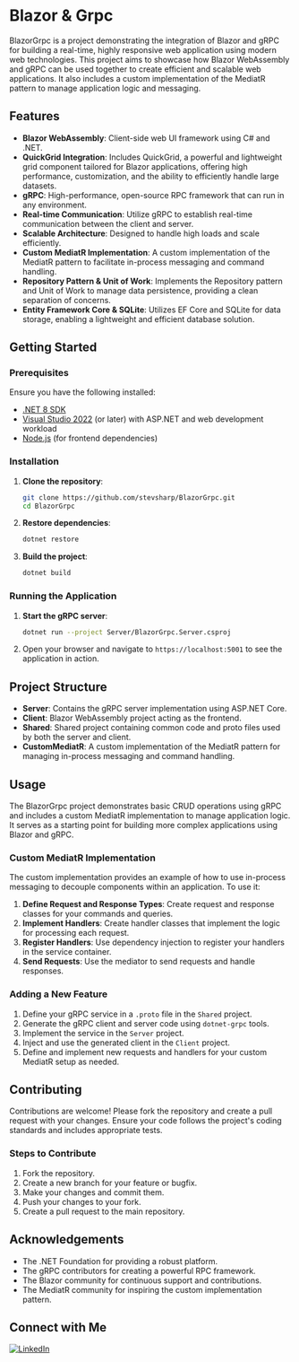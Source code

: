 # Blazor & Grpc

BlazorGrpc is a project demonstrating the integration of Blazor and gRPC for building a real-time, highly responsive web application using modern web technologies. This project aims to showcase how Blazor WebAssembly and gRPC can be used together to create efficient and scalable web applications. It also includes a custom implementation of the MediatR pattern to manage application logic and messaging.

## Features

- **Blazor WebAssembly**: Client-side web UI framework using C# and .NET.
- **QuickGrid Integration**: Includes QuickGrid, a powerful and lightweight grid component tailored for Blazor applications, offering high performance, customization, and the ability to efficiently handle large datasets.
- **gRPC**: High-performance, open-source RPC framework that can run in any environment.
- **Real-time Communication**: Utilize gRPC to establish real-time communication between the client and server.
- **Scalable Architecture**: Designed to handle high loads and scale efficiently.
- **Custom MediatR Implementation**: A custom implementation of the MediatR pattern to facilitate in-process messaging and command handling.
- **Repository Pattern & Unit of Work**: Implements the Repository pattern and Unit of Work to manage data persistence, providing a clean separation of concerns.
- **Entity Framework Core & SQLite**: Utilizes EF Core and SQLite for data storage, enabling a lightweight and efficient database solution.

## Getting Started

### Prerequisites

Ensure you have the following installed:

- [.NET 8 SDK](https://dotnet.microsoft.com/download/dotnet/8.0)
- [Visual Studio 2022](https://visualstudio.microsoft.com/vs/) (or later) with ASP.NET and web development workload
- [Node.js](https://nodejs.org/) (for frontend dependencies)

### Installation

1. **Clone the repository**:

    ```sh
    git clone https://github.com/stevsharp/BlazorGrpc.git
    cd BlazorGrpc
    ```

2. **Restore dependencies**:

    ```sh
    dotnet restore
    ```

3. **Build the project**:

    ```sh
    dotnet build
    ```

### Running the Application

1. **Start the gRPC server**:

    ```sh
    dotnet run --project Server/BlazorGrpc.Server.csproj
    ```
2. Open your browser and navigate to `https://localhost:5001` to see the application in action.

## Project Structure

- **Server**: Contains the gRPC server implementation using ASP.NET Core.
- **Client**: Blazor WebAssembly project acting as the frontend.
- **Shared**: Shared project containing common code and proto files used by both the server and client.
- **CustomMediatR**: A custom implementation of the MediatR pattern for managing in-process messaging and command handling.

## Usage

The BlazorGrpc project demonstrates basic CRUD operations using gRPC and includes a custom MediatR implementation to manage application logic. It serves as a starting point for building more complex applications using Blazor and gRPC.

### Custom MediatR Implementation

The custom implementation provides an example of how to use in-process messaging to decouple components within an application. To use it:

1. **Define Request and Response Types**: Create request and response classes for your commands and queries.
2. **Implement Handlers**: Create handler classes that implement the logic for processing each request.
3. **Register Handlers**: Use dependency injection to register your handlers in the service container.
4. **Send Requests**: Use the mediator to send requests and handle responses.

### Adding a New Feature

1. Define your gRPC service in a `.proto` file in the `Shared` project.
2. Generate the gRPC client and server code using `dotnet-grpc` tools.
3. Implement the service in the `Server` project.
4. Inject and use the generated client in the `Client` project.
5. Define and implement new requests and handlers for your custom MediatR setup as needed.

## Contributing

Contributions are welcome! Please fork the repository and create a pull request with your changes. Ensure your code follows the project's coding standards and includes appropriate tests.

### Steps to Contribute

1. Fork the repository.
2. Create a new branch for your feature or bugfix.
3. Make your changes and commit them.
4. Push your changes to your fork.
5. Create a pull request to the main repository.

## Acknowledgements

- The .NET Foundation for providing a robust platform.
- The gRPC contributors for creating a powerful RPC framework.
- The Blazor community for continuous support and contributions.
- The MediatR community for inspiring the custom implementation pattern.

## Connect with Me

[![LinkedIn](https://img.shields.io/badge/LinkedIn-Profile-blue)](https://www.linkedin.com/in/spyros-ponaris-913a6937/)
